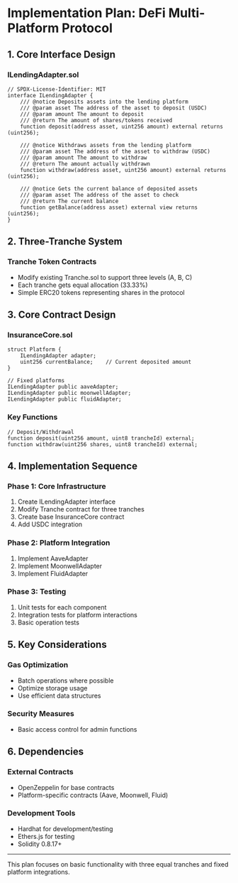 # Implementation Plan: DeFi Multi-Platform Protocol

## 1. Core Interface Design

### ILendingAdapter.sol

```solidity
// SPDX-License-Identifier: MIT
interface ILendingAdapter {
    /// @notice Deposits assets into the lending platform
    /// @param asset The address of the asset to deposit (USDC)
    /// @param amount The amount to deposit
    /// @return The amount of shares/tokens received
    function deposit(address asset, uint256 amount) external returns (uint256);

    /// @notice Withdraws assets from the lending platform
    /// @param asset The address of the asset to withdraw (USDC)
    /// @param amount The amount to withdraw
    /// @return The amount actually withdrawn
    function withdraw(address asset, uint256 amount) external returns (uint256);

    /// @notice Gets the current balance of deposited assets
    /// @param asset The address of the asset to check
    /// @return The current balance
    function getBalance(address asset) external view returns (uint256);
}
```

## 2. Three-Tranche System

### Tranche Token Contracts

- Modify existing Tranche.sol to support three levels (A, B, C)
- Each tranche gets equal allocation (33.33%)
- Simple ERC20 tokens representing shares in the protocol

## 3. Core Contract Design

### InsuranceCore.sol

```solidity
struct Platform {
    ILendingAdapter adapter;
    uint256 currentBalance;    // Current deposited amount
}

// Fixed platforms
ILendingAdapter public aaveAdapter;
ILendingAdapter public moonwellAdapter;
ILendingAdapter public fluidAdapter;
```

### Key Functions

```solidity
// Deposit/Withdrawal
function deposit(uint256 amount, uint8 trancheId) external;
function withdraw(uint256 shares, uint8 trancheId) external;
```

## 4. Implementation Sequence

### Phase 1: Core Infrastructure

1. Create ILendingAdapter interface
2. Modify Tranche contract for three tranches
3. Create base InsuranceCore contract
4. Add USDC integration

### Phase 2: Platform Integration

1. Implement AaveAdapter
2. Implement MoonwellAdapter
3. Implement FluidAdapter

### Phase 3: Testing

1. Unit tests for each component
2. Integration tests for platform interactions
3. Basic operation tests

## 5. Key Considerations

### Gas Optimization

- Batch operations where possible
- Optimize storage usage
- Use efficient data structures

### Security Measures

- Basic access control for admin functions

## 6. Dependencies

### External Contracts

- OpenZeppelin for base contracts
- Platform-specific contracts (Aave, Moonwell, Fluid)

### Development Tools

- Hardhat for development/testing
- Ethers.js for testing
- Solidity 0.8.17+

---

This plan focuses on basic functionality with three equal tranches and fixed platform integrations.
